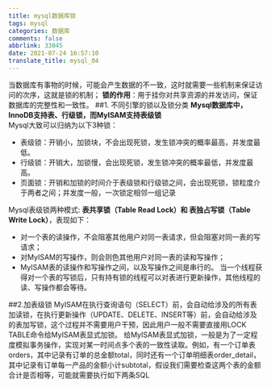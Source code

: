 ```yaml
---
title: mysql数据库锁
tags: mysql
categories: 数据库
comments: false
abbrlink: 33045
date: 2021-07-24 16:57:10
translate_title: mysql_04
---
```

当数据库有事物的时候，可能会产生数据的不一致，这时就需要一些机制来保证访问的次序，这就是锁的机制；
**锁的作用**：用于挂你对共享资源的并发访问，保证数据库的完整性和一致性。
##1. 不同引擎的锁以及锁分类
**Mysql数据库中，InnoDB支持表、行级锁，而MyISAM支持表级锁**
<br>
Mysql大致可以归纳为以下3种锁：
- 表级锁：开销小，加锁块，不会出现死锁，发生锁冲突的概率最高，并发度最低。
- 行级锁：开销大，加锁慢，会出现死锁，发生锁冲突的概率最低，并发度最高。
- 页面锁：开销和加锁的时间介于表级锁和行级锁之间，会出现死锁，锁粒度介于两者之间；并发度一般，一次锁定相邻一组记录

Mysql表级锁两种模式: **表共享锁（Table Read Lock）和 表独占写锁（Table Write Lock）**，表现如下：
- 对一个表的读操作，不会阻塞其他用户对同一表请求，但会阻塞对同一表的写请求；
- 对MyISAM的写操作，则会则色其他用户对同一表的读和写操作；
- MyISAM表的读操作和写操作之间，以及写操作之间是串行的。
当一个线程获得对一个表的写锁后，只有持有锁的线程可以对表进行更新操作，其他线程的读、写操作都会等待。
  
##2.加表级锁
MyISAM在执行查询语句（SELECT）前，会自动给涉及的所有表加读锁，在执行更新操作（UPDATE、DELETE、INSERT等）前，会自动给涉及的表加写锁，这个过程并不需要用户干预，因此用户一般不需要直接用LOCK TABLE命令给MyISAM表显式加锁。
给MyISAM表显式加锁，一般是为了一定程度模拟事务操作，实现对某一时间点多个表的一致性读取。例如，有一个订单表orders，其中记录有订单的总金额total，同时还有一个订单明细表order_detail，其中记录有订单每一产品的金额小计subtotal，假设我们需要检查这两个表的金额合计是否相等，可能就需要执行如下两条SQL


